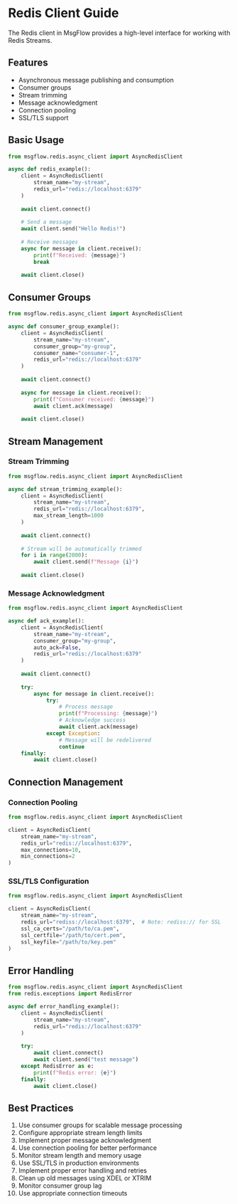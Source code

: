 # Redis Client Guide

The Redis client in MsgFlow provides a high-level interface for working with Redis Streams.

## Features

- Asynchronous message publishing and consumption
- Consumer groups
- Stream trimming
- Message acknowledgment
- Connection pooling
- SSL/TLS support

## Basic Usage

```python
from msgflow.redis.async_client import AsyncRedisClient

async def redis_example():
    client = AsyncRedisClient(
        stream_name="my-stream",
        redis_url="redis://localhost:6379"
    )
    
    await client.connect()
    
    # Send a message
    await client.send("Hello Redis!")
    
    # Receive messages
    async for message in client.receive():
        print(f"Received: {message}")
        break
    
    await client.close()
```

## Consumer Groups

```python
from msgflow.redis.async_client import AsyncRedisClient

async def consumer_group_example():
    client = AsyncRedisClient(
        stream_name="my-stream",
        consumer_group="my-group",
        consumer_name="consumer-1",
        redis_url="redis://localhost:6379"
    )
    
    await client.connect()
    
    async for message in client.receive():
        print(f"Consumer received: {message}")
        await client.ack(message)
    
    await client.close()
```

## Stream Management

### Stream Trimming

```python
from msgflow.redis.async_client import AsyncRedisClient

async def stream_trimming_example():
    client = AsyncRedisClient(
        stream_name="my-stream",
        redis_url="redis://localhost:6379",
        max_stream_length=1000
    )
    
    await client.connect()
    
    # Stream will be automatically trimmed
    for i in range(2000):
        await client.send(f"Message {i}")
    
    await client.close()
```

### Message Acknowledgment

```python
from msgflow.redis.async_client import AsyncRedisClient

async def ack_example():
    client = AsyncRedisClient(
        stream_name="my-stream",
        consumer_group="my-group",
        auto_ack=False,
        redis_url="redis://localhost:6379"
    )
    
    await client.connect()
    
    try:
        async for message in client.receive():
            try:
                # Process message
                print(f"Processing: {message}")
                # Acknowledge success
                await client.ack(message)
            except Exception:
                # Message will be redelivered
                continue
    finally:
        await client.close()
```

## Connection Management

### Connection Pooling

```python
from msgflow.redis.async_client import AsyncRedisClient

client = AsyncRedisClient(
    stream_name="my-stream",
    redis_url="redis://localhost:6379",
    max_connections=10,
    min_connections=2
)
```

### SSL/TLS Configuration

```python
from msgflow.redis.async_client import AsyncRedisClient

client = AsyncRedisClient(
    stream_name="my-stream",
    redis_url="rediss://localhost:6379",  # Note: rediss:// for SSL
    ssl_ca_certs="/path/to/ca.pem",
    ssl_certfile="/path/to/cert.pem",
    ssl_keyfile="/path/to/key.pem"
)
```

## Error Handling

```python
from msgflow.redis.async_client import AsyncRedisClient
from redis.exceptions import RedisError

async def error_handling_example():
    client = AsyncRedisClient(
        stream_name="my-stream",
        redis_url="redis://localhost:6379"
    )
    
    try:
        await client.connect()
        await client.send("test message")
    except RedisError as e:
        print(f"Redis error: {e}")
    finally:
        await client.close()
```

## Best Practices

1. Use consumer groups for scalable message processing
2. Configure appropriate stream length limits
3. Implement proper message acknowledgment
4. Use connection pooling for better performance
5. Monitor stream length and memory usage
6. Use SSL/TLS in production environments
7. Implement proper error handling and retries
8. Clean up old messages using XDEL or XTRIM
9. Monitor consumer group lag
10. Use appropriate connection timeouts

